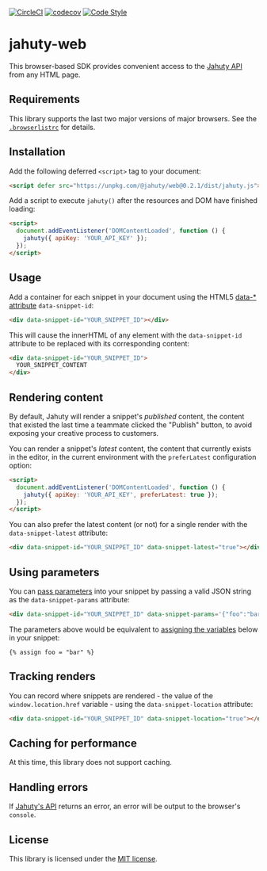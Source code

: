 [![CircleCI](https://circleci.com/gh/jahuty/jahuty-web.svg?style=svg)](https://circleci.com/gh/jahuty/jahuty-web) [![codecov](https://codecov.io/gh/jahuty/jahuty-web/branch/master/graph/badge.svg?token=3NBRW34P6N)](https://codecov.io/gh/jahuty/jahuty-web) [![Code Style](https://badgen.net/badge/code%20style/airbnb/ff5a5f?icon=airbnb)](https://github.com/airbnb/javascript)

# jahuty-web

This browser-based SDK provides convenient access to the [Jahuty API](https://docs.jahuty.com/api) from any HTML page.

## Requirements

This library supports the last two major versions of major browsers. See the [`.browserlistrc`](https://github.com/jahuty/jahuty-web/blob/main/.browserslistrc) for details.

## Installation

Add the following deferred `<script>` tag to your document:

```html
<script defer src="https://unpkg.com/@jahuty/web@0.2.1/dist/jahuty.js"></script>
```

Add a script to execute `jahuty()` after the resources and DOM have finished loading:

```html
<script>
  document.addEventListener('DOMContentLoaded', function () {
    jahuty({ apiKey: 'YOUR_API_KEY' });
  });
</script>
```

## Usage

Add a container for each snippet in your document using the HTML5 [data-* attribute](https://developer.mozilla.org/en-US/docs/Web/HTML/Global_attributes/data-*) `data-snippet-id`:

```html
<div data-snippet-id="YOUR_SNIPPET_ID"></div>
```

This will cause the innerHTML of any element with the `data-snippet-id` attribute to be replaced with its corresponding content:

```html
<div data-snippet-id="YOUR_SNIPPET_ID">
  YOUR_SNIPPET_CONTENT
</div>
```

## Rendering content

By default, Jahuty will render a snippet's _published_ content, the content that existed the last time a teammate clicked the "Publish" button, to avoid exposing your creative process to customers.

You can render a snippet's _latest_ content, the content that currently exists in the editor, in the current environment with the `preferLatest` configuration option:

```html
<script>
  document.addEventListener('DOMContentLoaded', function () {
    jahuty({ apiKey: 'YOUR_API_KEY', preferLatest: true });
  });
</script>
```

You can also prefer the latest content (or not) for a single render with the `data-snippet-latest` attribute:

```html
<div data-snippet-id="YOUR_SNIPPET_ID" data-snippet-latest="true"></div>
```

## Using parameters

You can [pass parameters](https://docs.jahuty.com/liquid/parameters) into your snippet by passing a valid JSON string as the `data-snippet-params` attribute:

```html
<div data-snippet-id="YOUR_SNIPPET_ID" data-snippet-params='{"foo":"bar"}'></div>
```

The parameters above would be equivalent to [assigning the variables](https://www.jahuty.com/docs/assigning-a-variable) below in your snippet:

```
{% assign foo = "bar" %}
```

## Tracking renders

You can record where snippets are rendered - the value of the `window.location.href` variable - using the `data-snippet-location` attribute:

```html
<div data-snippet-id="YOUR_SNIPPET_ID" data-snippet-location="true"></div>
```

## Caching for performance

At this time, this library does not support caching.

## Handling errors

If [Jahuty's API](https://docs.jahuty.com/api) returns an error, an error will be output to the browser's `console`.

## License

This library is licensed under the [MIT license](LICENSE).

